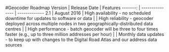 #Geocoder Roadmap
Version | Release Date | Features
-------: | --------------- | -------------
2.1 | August 2016 | High availability - no scheduled downtime for updates to software or data
 | | High reliability - geocoder deployed across multiple nodes in two geographically-distributed data centres
 | | High performance - batch geocoder will be three to four times faster (e.g., up to three million addresses per hour)
 | | Monthly data updates - to keep up with changes to the Digital Road Atlas and our address data sources

